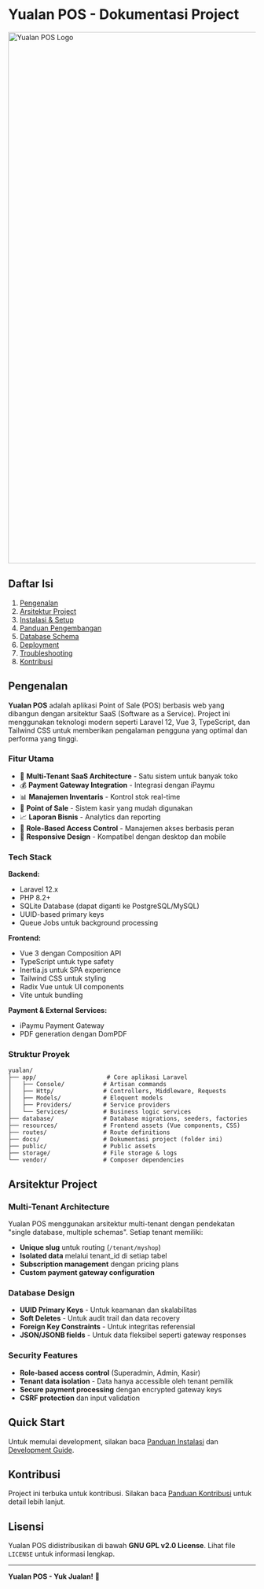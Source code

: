 # Yualan POS - Dokumentasi Project

<img width="1080" height="1080" alt="Yualan POS Logo" src="https://github.com/user-attachments/assets/f4960632-a9a1-4a45-aa05-74e8acd74834" />

## Daftar Isi

1. [Pengenalan](#pengenalan)
2. [Arsitektur Project](#arsitektur-project)
3. [Instalasi & Setup](installation.md)
4. [Panduan Pengembangan](development-guide.md)
6. [Database Schema](database-schema.md)
7. [Deployment](deployment.md)
8. [Troubleshooting](troubleshooting.md)
9. [Kontribusi](contributing.md)

## Pengenalan

**Yualan POS** adalah aplikasi Point of Sale (POS) berbasis web yang dibangun dengan arsitektur SaaS (Software as a Service). Project ini menggunakan teknologi modern seperti Laravel 12, Vue 3, TypeScript, dan Tailwind CSS untuk memberikan pengalaman pengguna yang optimal dan performa yang tinggi.

### Fitur Utama

- 🏪 **Multi-Tenant SaaS Architecture** - Satu sistem untuk banyak toko
- 💰 **Payment Gateway Integration** - Integrasi dengan iPaymu
- 📊 **Manajemen Inventaris** - Kontrol stok real-time
- 🛒 **Point of Sale** - Sistem kasir yang mudah digunakan
- 📈 **Laporan Bisnis** - Analytics dan reporting
- 👥 **Role-Based Access Control** - Manajemen akses berbasis peran
- 📱 **Responsive Design** - Kompatibel dengan desktop dan mobile

### Tech Stack

**Backend:**
- Laravel 12.x
- PHP 8.2+
- SQLite Database (dapat diganti ke PostgreSQL/MySQL)
- UUID-based primary keys
- Queue Jobs untuk background processing

**Frontend:**
- Vue 3 dengan Composition API
- TypeScript untuk type safety
- Inertia.js untuk SPA experience
- Tailwind CSS untuk styling
- Radix Vue untuk UI components
- Vite untuk bundling

**Payment & External Services:**
- iPaymu Payment Gateway
- PDF generation dengan DomPDF

### Struktur Proyek

```
yualan/
├── app/                    # Core aplikasi Laravel
│   ├── Console/           # Artisan commands
│   ├── Http/              # Controllers, Middleware, Requests
│   ├── Models/            # Eloquent models
│   ├── Providers/         # Service providers
│   └── Services/          # Business logic services
├── database/              # Database migrations, seeders, factories
├── resources/             # Frontend assets (Vue components, CSS)
├── routes/                # Route definitions
├── docs/                  # Dokumentasi project (folder ini)
├── public/                # Public assets
├── storage/               # File storage & logs
└── vendor/                # Composer dependencies
```

## Arsitektur Project

### Multi-Tenant Architecture

Yualan POS menggunakan arsitektur multi-tenant dengan pendekatan "single database, multiple schemas". Setiap tenant memiliki:

- **Unique slug** untuk routing (`/tenant/myshop`)
- **Isolated data** melalui tenant_id di setiap tabel
- **Subscription management** dengan pricing plans
- **Custom payment gateway configuration**

### Database Design

- **UUID Primary Keys** - Untuk keamanan dan skalabilitas
- **Soft Deletes** - Untuk audit trail dan data recovery
- **Foreign Key Constraints** - Untuk integritas referensial
- **JSON/JSONB fields** - Untuk data fleksibel seperti gateway responses

### Security Features

- **Role-based access control** (Superadmin, Admin, Kasir)
- **Tenant data isolation** - Data hanya accessible oleh tenant pemilik
- **Secure payment processing** dengan encrypted gateway keys
- **CSRF protection** dan input validation

## Quick Start

Untuk memulai development, silakan baca [Panduan Instalasi](installation.md) dan [Development Guide](development-guide.md).

## Kontribusi

Project ini terbuka untuk kontribusi. Silakan baca [Panduan Kontribusi](contributing.md) untuk detail lebih lanjut.

## Lisensi

Yualan POS didistribusikan di bawah **GNU GPL v2.0 License**. Lihat file `LICENSE` untuk informasi lengkap.

---

**Yualan POS - Yuk Jualan!** 🚀
